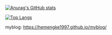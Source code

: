 [![Anurag's GitHub stats](https://github-readme-stats.vercel.app/api?username=hemengke1997)](https://github-readme-stats.vercel.app/api?username=hemengke1997&show_icons=true&theme=dracula&include_all_commits=true)

[![Top Langs](https://github-readme-stats.vercel.app/api/top-langs/?username=hemengke1997&layout=compact)](https://github.com/anuraghazra/github-readme-stats)

myblog: https://hemengke1997.github.io/myblog/
